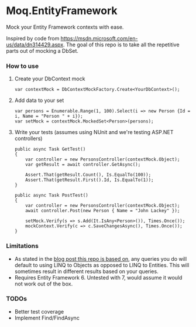 # Moq.EntityFramework
Mock your Entity Framework contexts with ease.

Inspired by code from https://msdn.microsoft.com/en-us/data/dn314429.aspx. The goal of this repo is to take all the repetitive parts out of mocking a DbSet.  

### How to use
1. Create your DbContext mock

	```
	var contextMock = DbContextMockFactory.Create<YourDbContext>();
	```
2. Add data to your set

	```
	var persons = Enumerable.Range(1, 100).Select(i => new Person {Id = i, Name = "Person " + i});
	var setMock = contextMock.MockedSet<Person>(persons); 
	```

3. Write your tests (assumes using NUnit and we're testing ASP.NET controllers)
	```
	public async Task GetTest()
	{
		var controller = new PersonsController(contextMock.Object);
		var getResult = await controller.GetAsync();

		Assert.That(getResult.Count(), Is.EqualTo(100));
		Assert.That(getResult.First().Id, Is.EqualTo(1));
	}
	```


	```
	public async Task PostTest()
	{
		var controller = new PersonsController(contextMock.Object);
		await controller.Post(new Person { Name = "John Lackey" });
		
		setMock.Verify(s => s.Add(It.IsAny<Person>()), Times.Once());
		mockContext.Verify(c => c.SaveChangesAsync(), Times.Once());
	}
	```

### Limitations
* As stated in the [blog post this repo is based on](https://msdn.microsoft.com/en-us/data/dn314429.aspx), any queries you do will default to using LINQ to Objects as opposed to LINQ to Entities.  This will sometimes result in different results based on your queries.
* Requires Entity Framework 6.  Untested with 7, would assume it would not work out of the box.

### TODOs
* Better test coverage
* Implement Find/FindAsync